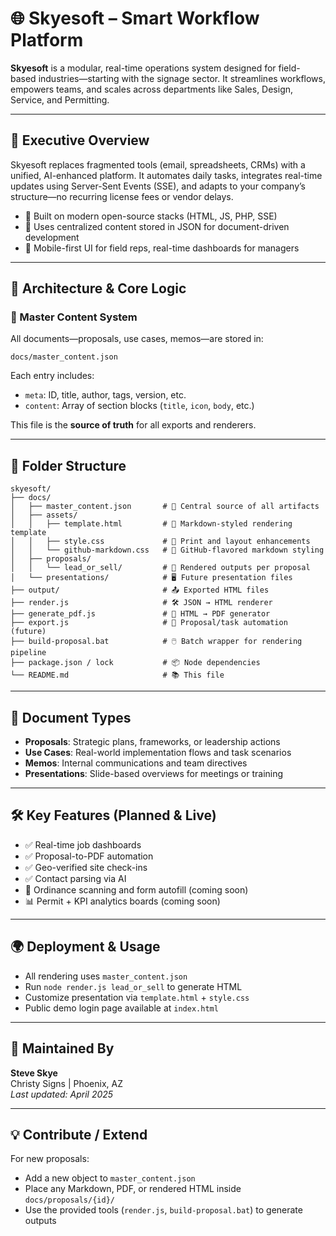 # 🌐 Skyesoft – Smart Workflow Platform

**Skyesoft** is a modular, real-time operations system designed for field-based industries—starting with the signage sector. It streamlines workflows, empowers teams, and scales across departments like Sales, Design, Service, and Permitting.

---

## 🚀 Executive Overview

Skyesoft replaces fragmented tools (email, spreadsheets, CRMs) with a unified, AI-enhanced platform. It automates daily tasks, integrates real-time updates using Server-Sent Events (SSE), and adapts to your company’s structure—no recurring license fees or vendor delays.

- 📡 Built on modern open-source stacks (HTML, JS, PHP, SSE)
- 🧠 Uses centralized content stored in JSON for document-driven development
- 📱 Mobile-first UI for field reps, real-time dashboards for managers

---

## 🧠 Architecture & Core Logic

### 🔐 Master Content System

All documents—proposals, use cases, memos—are stored in:

```
docs/master_content.json
```

Each entry includes:
- `meta`: ID, title, author, tags, version, etc.
- `content`: Array of section blocks (`title`, `icon`, `body`, etc.)

This file is the **source of truth** for all exports and renderers.

---

## 📂 Folder Structure

```
skyesoft/
├── docs/
│   ├── master_content.json       # 📘 Central source of all artifacts
│   ├── assets/
│   │   ├── template.html         # 🧩 Markdown-styled rendering template
│   │   ├── style.css             # 🎨 Print and layout enhancements
│   │   └── github-markdown.css   # 🧱 GitHub-flavored markdown styling
│   ├── proposals/
│   │   └── lead_or_sell/         # 📝 Rendered outputs per proposal
│   └── presentations/            # 🖥️ Future presentation files
├── output/                       # 📤 Exported HTML files
├── render.js                     # 🛠️ JSON → HTML renderer
├── generate_pdf.js               # 📄 HTML → PDF generator
├── export.js                     # 🔁 Proposal/task automation (future)
├── build-proposal.bat            # 🖱️ Batch wrapper for rendering pipeline
├── package.json / lock           # 📦 Node dependencies
└── README.md                     # 📚 This file
```

---

## 📄 Document Types

- **Proposals**: Strategic plans, frameworks, or leadership actions
- **Use Cases**: Real-world implementation flows and task scenarios
- **Memos**: Internal communications and team directives
- **Presentations**: Slide-based overviews for meetings or training

---

## 🛠 Key Features (Planned & Live)

- ✅ Real-time job dashboards
- ✅ Proposal-to-PDF automation
- ✅ Geo-verified site check-ins
- ✅ Contact parsing via AI
- 🧪 Ordinance scanning and form autofill (coming soon)
- 📊 Permit + KPI analytics boards (coming soon)

---

## 🌍 Deployment & Usage

- All rendering uses `master_content.json`
- Run `node render.js lead_or_sell` to generate HTML
- Customize presentation via `template.html` + `style.css`
- Public demo login page available at `index.html`

---

## 📢 Maintained By

**Steve Skye**  
Christy Signs | Phoenix, AZ  
_Last updated: April 2025_

---

## 💡 Contribute / Extend

For new proposals:
- Add a new object to `master_content.json`
- Place any Markdown, PDF, or rendered HTML inside `docs/proposals/{id}/`
- Use the provided tools (`render.js`, `build-proposal.bat`) to generate outputs
